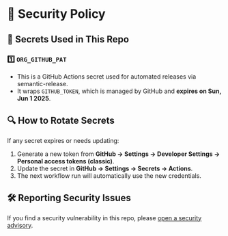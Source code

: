 # 🔐 Security Policy

## 🔑 Secrets Used in This Repo

### **1️⃣ `ORG_GITHUB_PAT`**  
- This is a GitHub Actions secret used for automated releases via semantic-release.  
- It wraps `GITHUB_TOKEN`, which is managed by GitHub and **expires on Sun, Jun 1 2025**.

## 🔍 How to Rotate Secrets  
If any secret expires or needs updating:  
1. Generate a new token from **GitHub → Settings → Developer Settings → Personal access tokens (classic)**.
2. Update the secret in **GitHub → Settings → Secrets → Actions**.  
3. The next workflow run will automatically use the new credentials.  

## 🛠 Reporting Security Issues  
If you find a security vulnerability in this repo, please [open a security advisory](https://github.com/samordil/semantic-release/security/advisories).
